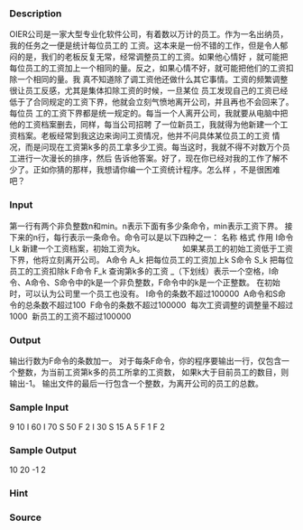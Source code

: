 
### Description
OIER公司是一家大型专业化软件公司，有着数以万计的员工。作为一名出纳员，我的任务之一便是统计每位员工的
工资。这本来是一份不错的工作，但是令人郁闷的是，我们的老板反复无常，经常调整员工的工资。如果他心情好
，就可能把每位员工的工资加上一个相同的量。反之，如果心情不好，就可能把他们的工资扣除一个相同的量。我
真不知道除了调工资他还做什么其它事情。工资的频繁调整很让员工反感，尤其是集体扣除工资的时候，一旦某位
员工发现自己的工资已经低于了合同规定的工资下界，他就会立刻气愤地离开公司，并且再也不会回来了。每位员
工的工资下界都是统一规定的。每当一个人离开公司，我就要从电脑中把他的工资档案删去，同样，每当公司招聘
了一位新员工，我就得为他新建一个工资档案。老板经常到我这边来询问工资情况，他并不问具体某位员工的工资
情况，而是问现在工资第k多的员工拿多少工资。每当这时，我就不得不对数万个员工进行一次漫长的排序，然后
告诉他答案。好了，现在你已经对我的工作了解不少了。正如你猜的那样，我想请你编一个工资统计程序。怎么样
，不是很困难吧？
### Input
第一行有两个非负整数n和min。n表示下面有多少条命令，min表示工资下界。
接下来的n行，每行表示一条命令。命令可以是以下四种之一：
名称 格式 作用
I命令 I_k 新建一个工资档案，初始工资为k。
                如果某员工的初始工资低于工资下界，他将立刻离开公司。
A命令 A_k 把每位员工的工资加上k
S命令 S_k 把每位员工的工资扣除k
F命令 F_k 查询第k多的工资
_（下划线）表示一个空格，I命令、A命令、S命令中的k是一个非负整数，F命令中的k是一个正整数。
在初始时，可以认为公司里一个员工也没有。
I命令的条数不超过100000 
A命令和S命令的总条数不超过100 
F命令的条数不超过100000 
每次工资调整的调整量不超过1000 
新员工的工资不超过100000
### Output
输出行数为F命令的条数加一。
对于每条F命令，你的程序要输出一行，仅包含一个整数，为当前工资第k多的员工所拿的工资数，
如果k大于目前员工的数目，则输出-1。
输出文件的最后一行包含一个整数，为离开公司的员工的总数。
### Sample Input
9 10
I 60
I 70
S 50
F 2
I 30
S 15
A 5
F 1
F 2

### Sample Output
10
20
-1
2
### Hint

### Source

